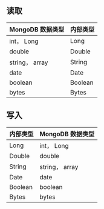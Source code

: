## 读取

| MongoDB 数据类型 | 内部类型 | 
|---------|---------|	
| int， Long	| Long| 
| double	| Double| 
| string， array	| String| 
| date	| Date| 
| boolean	| Boolean| 
| bytes	| Bytes| 

## 写入

| 内部类型 | MongoDB 数据类型 | 
|---------|---------|	
| Long| 	int， Long| 
| Double	| double| 
| String	| string， array| 
| Date	| date| 
| Boolean	| boolean| 
| Bytes| 	bytes| 
